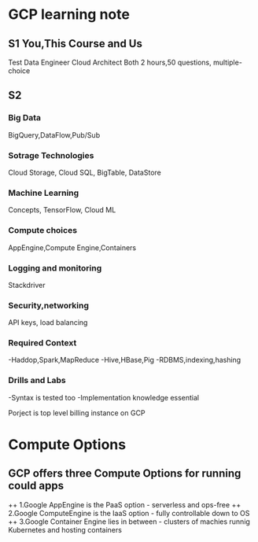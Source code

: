 # GCP learning note
## S1 You,This Course and Us
Test
Data Engineer
Cloud Architect
Both 2 hours,50 questions, multiple-choice

## S2  
### Big Data
BigQuery,DataFlow,Pub/Sub

### Sotrage Technologies
Cloud Storage, Cloud SQL, BigTable, DataStore

### Machine Learning
Concepts, TensorFlow, Cloud ML

### Compute choices
AppEngine,Compute Engine,Containers

### Logging and monitoring
Stackdriver

### Security,networking
API keys, load balancing

### Required Context
-Haddop,Spark,MapReduce
-Hive,HBase,Pig
-RDBMS,indexing,hashing

### Drills and Labs
-Syntax is tested too
-Implementation knowledge essential

Porject is top level billing instance on GCP

# Compute Options
## GCP offers three Compute Options for running could apps
++ 1.Google AppEngine is the PaaS option - serverless and ops-free
++ 2.Google ComputeEngine is the IaaS option - fully controllable down to OS
++ 3.Google Container Engine lies in between - clusters of machies runnig Kubernetes and hosting containers
